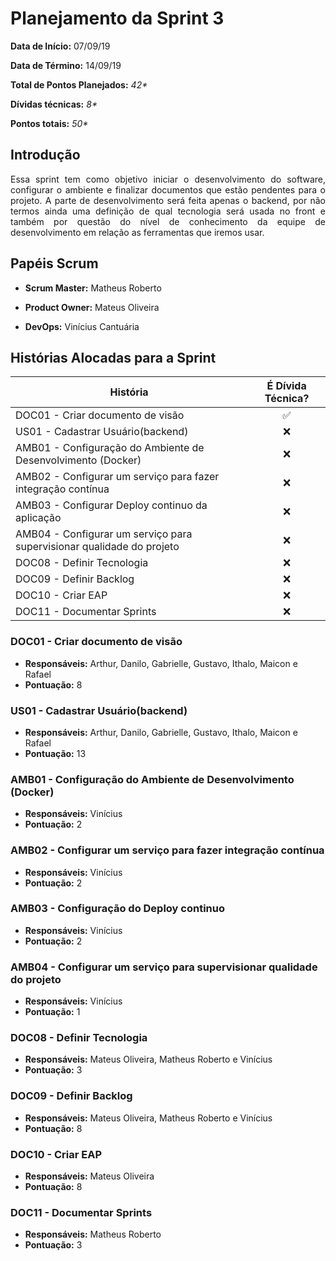 # Planejamento da Sprint 3

**Data de Início:** 07/09/19

**Data de Término:** 14/09/19

**Total de Pontos Planejados:** _42*_

**Dívidas técnicas:** _8*_

**Pontos totais:** _50*_

## Introdução
<p align = "justify"> Essa sprint tem como objetivo iniciar o desenvolvimento do software, configurar o ambiente e finalizar documentos que estão pendentes para o projeto.
A parte de desenvolvimento será feita apenas o backend, por não termos ainda uma definição de qual tecnologia será usada no front e também por questão do nível de conhecimento da equipe de desenvolvimento em relação as ferramentas que iremos usar.
</p>

## Papéis Scrum

* **Scrum Master:** Matheus Roberto

* **Product Owner:** Mateus Oliveira

* **DevOps:** Vinícius Cantuária


## Histórias Alocadas para a Sprint
 
| História | É Dívida Técnica? |
| -------- | :----: |
| DOC01 - Criar documento de visão | :white_check_mark: |
| US01 - Cadastrar Usuário(backend) | :x: |
| AMB01 - Configuração do Ambiente de Desenvolvimento (Docker) | :x: |
| AMB02 - Configurar um serviço para fazer integração contínua | :x: |
| AMB03 - Configurar Deploy continuo da aplicação | :x: |
| AMB04 - Configurar um serviço para supervisionar qualidade do projeto | :x: |
| DOC08 - Definir Tecnologia  | :x: |
| DOC09 - Definir Backlog | :x: |
| DOC10 - Criar EAP | :x: |
| DOC11 - Documentar Sprints | :x: |

### DOC01 - Criar documento de visão
* **Responsáveis:** Arthur, Danilo, Gabrielle, Gustavo, Ithalo, Maicon e Rafael
* **Pontuação:** 8

### US01 - Cadastrar Usuário(backend)
* **Responsáveis:** Arthur, Danilo, Gabrielle, Gustavo, Ithalo, Maicon e Rafael
* **Pontuação:** 13

### AMB01 - Configuração do Ambiente de Desenvolvimento (Docker)
* **Responsáveis:** Vinícius 
* **Pontuação:** 2

### AMB02 - Configurar um serviço para fazer integração contínua
* **Responsáveis:** Vinícius 
* **Pontuação:** 2

### AMB03 - Configuração do Deploy continuo 
* **Responsáveis:** Vinícius 
* **Pontuação:** 2

### AMB04 - Configurar um serviço para supervisionar qualidade do projeto
* **Responsáveis:** Vinícius 
* **Pontuação:** 1

### DOC08 - Definir Tecnologia
* **Responsáveis:** Mateus Oliveira, Matheus Roberto e Vinícius
* **Pontuação:** 3

### DOC09 - Definir Backlog
* **Responsáveis:** Mateus Oliveira, Matheus Roberto e Vinícius
* **Pontuação:** 8

### DOC10 - Criar EAP
* **Responsáveis:** Mateus Oliveira
* **Pontuação:** 8

### DOC11 - Documentar Sprints
* **Responsáveis:** Matheus Roberto
* **Pontuação:** 3
